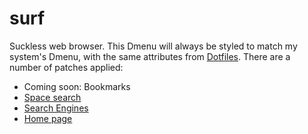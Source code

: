 # surf

Suckless web browser. This Dmenu will always be styled to match my system's Dmenu, with the same attributes from [Dotfiles](https://github.com/Babkock/Dotfiles). There are a number of patches applied:

* Coming soon: Bookmarks
* [Space search](https://surf.suckless.org/patches/spacesearch/)
* [Search Engines](https://surf.suckless.org/patches/searchengines/)
* [Home page](https://surf.suckless.org/patches/homepage/)

